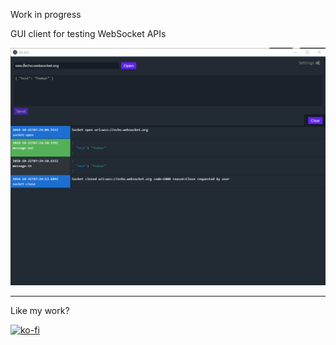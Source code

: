
Work in progress

GUI client for testing WebSocket APIs

![screenshot](https://raw.githubusercontent.com/kbjr/ws-gui/master/assets/Screenshot_1.png)

---

Like my work?

[![ko-fi](https://www.ko-fi.com/img/donate_sm.png)](https://ko-fi.com/U7U8MIC8)
